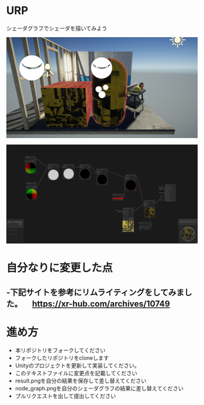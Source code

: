 # URP
シェーダグラフでシェーダを描いてみよう

![結果画像](result.png)

![シェーダ](NodeGraph.png)

# 自分なりに変更した点
-下記サイトを参考にリムライティングをしてみました。
　https://xr-hub.com/archives/10749
-

# 進め方

- 本リポジトリをフォークしてください
- フォークしたリポジトリをcloneします
- Unityのプロジェクトを更新して実装してください。
- このテキストファイルに変更点を記載してください
- result.pngを自分の結果を保存して差し替えてください
- node_graph.pngを自分のシェーダグラフの結果に差し替えてください
- プルリクエストを出して提出してください

